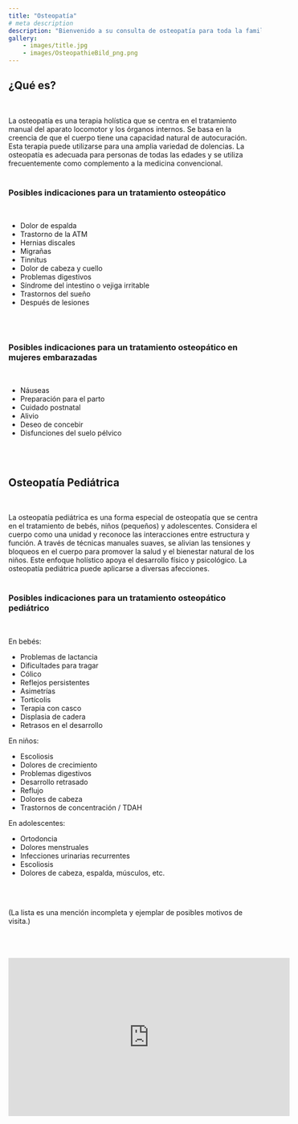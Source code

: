 ```yaml
---
title: "Osteopatía"
# meta description
description: "Bienvenido a su consulta de osteopatía para toda la familia en Stuttgart. Especializado en bebés, niños y mujeres antes y después del parto."
gallery:
    - images/title.jpg
    - images/OsteopathieBild_png.png
---
```


## ¿Qué es?
<br>

La osteopatía es una terapia holística que se centra en el tratamiento manual del aparato locomotor y los órganos internos. Se basa en la creencia de que el cuerpo tiene una capacidad natural de autocuración. Esta terapia puede utilizarse para una amplia variedad de dolencias. La osteopatía es adecuada para personas de todas las edades y se utiliza frecuentemente como complemento a la medicina convencional.
<br>
<br>

### Posibles indicaciones para un tratamiento osteopático
<br>

* Dolor de espalda
* Trastorno de la ATM
* Hernias discales
* Migrañas
* Tinnitus
* Dolor de cabeza y cuello
* Problemas digestivos
* Síndrome del intestino o vejiga irritable
* Trastornos del sueño
* Después de lesiones
<br>
<br>

### Posibles indicaciones para un tratamiento osteopático en mujeres embarazadas
<br>

* Náuseas
* Preparación para el parto
* Cuidado postnatal
* Alivio
* Deseo de concebir
* Disfunciones del suelo pélvico
<br>
<br>

## Osteopatía Pediátrica
<br>

La osteopatía pediátrica es una forma especial de osteopatía que se centra en el tratamiento de bebés, niños (pequeños) y adolescentes. Considera el cuerpo como una unidad y reconoce las interacciones entre estructura y función. A través de técnicas manuales suaves, se alivian las tensiones y bloqueos en el cuerpo para promover la salud y el bienestar natural de los niños. Este enfoque holístico apoya el desarrollo físico y psicológico. La osteopatía pediátrica puede aplicarse a diversas afecciones.
<br>
<br>

### Posibles indicaciones para un tratamiento osteopático pediátrico
<br>

En bebés:

* Problemas de lactancia
* Dificultades para tragar
* Cólico
* Reflejos persistentes
* Asimetrías
* Tortícolis
* Terapia con casco
* Displasia de cadera
* Retrasos en el desarrollo

En niños:

* Escoliosis
* Dolores de crecimiento
* Problemas digestivos
* Desarrollo retrasado
* Reflujo
* Dolores de cabeza
* Trastornos de concentración / TDAH

En adolescentes:

* Ortodoncia
* Dolores menstruales
* Infecciones urinarias recurrentes
* Escoliosis
* Dolores de cabeza, espalda, músculos, etc.
<br>
<br>

(La lista es una mención incompleta y ejemplar de posibles motivos de visita.)
  
<br>
<br>
<br>

<div class="video-container">
  <iframe width="560" height="315" src="https://www.youtube.com/embed/BU27TUPikaw?si=zftkKWllu3qVXpBOm" frameborder="0" allow="accelerometer; autoplay; clipboard-write; encrypted-media; gyroscope; picture-in-picture" allowfullscreen></iframe>
</div>